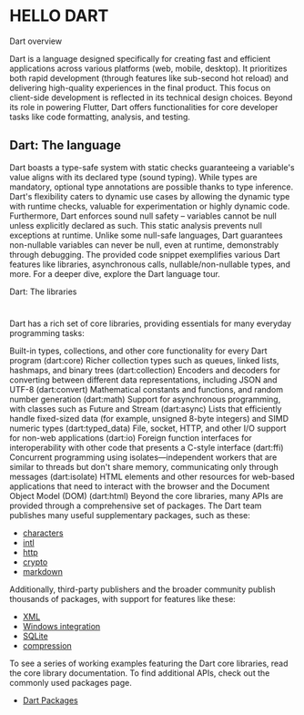 # HELLO DART

Dart overview

Dart is a language designed specifically for creating fast and efficient applications across various platforms (web, mobile, desktop). It prioritizes both rapid development (through features like sub-second hot reload) and delivering high-quality experiences in the final product. This focus on client-side development is reflected in its technical design choices. Beyond its role in powering Flutter, Dart offers functionalities for core developer tasks like code formatting, analysis, and testing.

## Dart: The language

Dart boasts a type-safe system with static checks guaranteeing a variable's value aligns with its declared type (sound typing). While types are mandatory, optional type annotations are possible thanks to type inference. Dart's flexibility caters to dynamic use cases by allowing the dynamic type with runtime checks, valuable for experimentation or highly dynamic code.  Furthermore, Dart enforces sound null safety – variables cannot be null unless explicitly declared as such. This static analysis prevents null exceptions at runtime. Unlike some null-safe languages, Dart guarantees non-nullable variables can never be null, even at runtime, demonstrably through debugging. The provided code snippet exemplifies various Dart features like libraries, asynchronous calls, nullable/non-nullable types, and more. For a deeper dive, explore the Dart language tour.

Dart: The libraries
#
Dart has a rich set of core libraries, providing essentials for many everyday programming tasks:

Built-in types, collections, and other core functionality for every Dart program (dart:core)
Richer collection types such as queues, linked lists, hashmaps, and binary trees (dart:collection)
Encoders and decoders for converting between different data representations, including JSON and UTF-8 (dart:convert)
Mathematical constants and functions, and random number generation (dart:math)
Support for asynchronous programming, with classes such as Future and Stream (dart:async)
Lists that efficiently handle fixed-sized data (for example, unsigned 8-byte integers) and SIMD numeric types (dart:typed_data)
File, socket, HTTP, and other I/O support for non-web applications (dart:io)
Foreign function interfaces for interoperability with other code that presents a C-style interface (dart:ffi)
Concurrent programming using isolates—independent workers that are similar to threads but don't share memory, communicating only through messages (dart:isolate)
HTML elements and other resources for web-based applications that need to interact with the browser and the Document Object Model (DOM) (dart:html)
Beyond the core libraries, many APIs are provided through a comprehensive set of packages. The Dart team publishes many useful supplementary packages, such as these:

* [characters](https://pub.dev/packages/characters)
* [intl](https://pub.dev/packages/intl)
* [http](https://pub.dev/packages/http)
* [crypto](https://pub.dev/packages/crypto)
* [markdown](https://pub.dev/packages/markdown)

Additionally, third-party publishers and the broader community publish thousands of packages, with support for features like these:

* [XML](https://pub.dev/packages/xml)
* [Windows integration](https://pub.dev/packages/win32)
* [SQLite](https://pub.dev/packages/sqflite_common)
* [compression](https://pub.dev/packages/archive)

To see a series of working examples featuring the Dart core libraries, read the core library documentation. To find additional APIs, check out the commonly used packages page.

* [Dart Packages](https://dart.dev/resources/useful-packages "Useful Dart Packages")